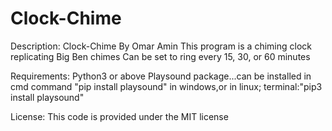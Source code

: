 # Clock-Chime
Description:
 Clock-Chime By Omar Amin
 This program is a chiming clock replicating Big Ben chimes
 Can be set to ring every 15, 30, or 60 minutes

Requirements:
  Python3 or above
  Playsound package...can be installed in cmd command "pip install playsound" in windows,or in linux; terminal:"pip3 install playsound"

License:
  This code is provided under the MIT license
